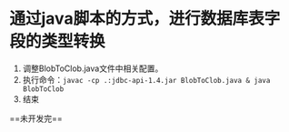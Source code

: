 # 通过java脚本的方式，进行数据库表字段的类型转换

1. 调整BlobToClob.java文件中相关配置。
2. 执行命令：`javac -cp .:jdbc-api-1.4.jar BlobToClob.java & java BlobToClob`
3. 结束





==未开发完==


